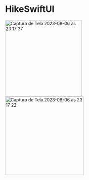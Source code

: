 # HikeSwiftUI
<img width="247" alt="Captura de Tela 2023-08-06 às 23 17 37" src="https://github.com/marcelomoresco/HikeSwiftUI/assets/85464545/e9f4c3d9-2c12-4db1-ad9c-a0fa7a6e2acc">

<img width="254" alt="Captura de Tela 2023-08-06 às 23 17 22" src="https://github.com/marcelomoresco/HikeSwiftUI/assets/85464545/1d3cfe4b-0c23-48d0-af98-7a710b616096">

